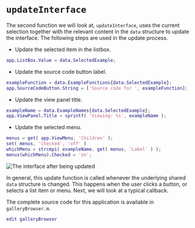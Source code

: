 # `updateInterface`

The second function we will look at, `updateInterface`, uses the current selection together with the relevant content in the `data` structure to update the interface. The following steps are used in the update process.

* Update the selected item in the listbox.

```matlab
app.ListBox.Value = data.SelectedExample; 
```

* Update the source code button label.

```matlab
exampleFunction = data.ExampleFunctions{data.SelectedExample};
app.SourceCodeButton.String = ['Source code for ', exampleFunction]; 
```

* Update the view panel title.

```matlab
exampleName = data.ExampleNames{data.SelectedExample};
app.ViewPanel.Title = sprintf( 'Viewing: %s', exampleName ); 
```

* Update the selected menu.

```matlab
menus = get( app.ViewMenu, 'Children' );
set( menus, 'Checked', 'off' )
whichMenu = strcmpi( exampleName, get( menus, 'Label' ) );
menus(whichMenu).Checked = 'on'; 
```

![The interface after being updated](UpdateInterface01.png "The interface after being updated")

In general, this update function is called whenever the underlying shared `data` structure is changed. This happens when the user clicks a button, or selects a list item or menu. Next, we will look at a typical callback.

The complete source code for this application is available in `galleryBrowser.m`.

```matlab
edit galleryBrowser 
```
